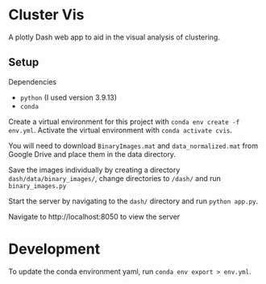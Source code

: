 # Cluster Vis

A plotly Dash web app to aid in the visual analysis of clustering.

## Setup
Dependencies
- `python` (I used version 3.9.13)
- `conda`

Create a virtual environment for this project with `conda env create -f env.yml`.
Activate the virtual environment with `conda activate cvis`.

You will need to download `BinaryImages.mat` and `data_normalized.mat` from Google Drive and place them
in the data directory.

Save the images individually by creating a directory `dash/data/binary_images/`, change directories to `/dash/` and
run `binary_images.py`

Start the server by navigating to the `dash/` directory and run `python app.py`.

Navigate to http://localhost:8050 to view the server

# Development
To update the conda environment yaml, run `conda env export > env.yml`.